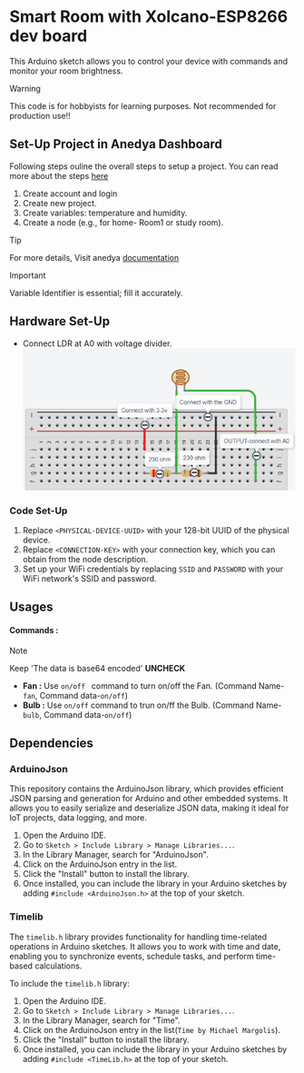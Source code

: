 # Smart Room with Xolcano-ESP8266 dev board

This Arduino sketch allows you to control your device with commands and monitor your room brightness. 

> [!WARNING]
> This code is for hobbyists for learning purposes. Not recommended for production use!!


## Set-Up Project in Anedya Dashboard
 
Following steps ouline the overall steps to setup a project. You can read more about the steps [here](https://docs.anedya.io/getting-started/quickstart/#create-a-new-project)

  1. Create account and login
  2. Create new project.
  3. Create variables: temperature and humidity.
  4. Create a node (e.g., for home- Room1 or study room).

 > [!TIP]
 > For more details, Visit anedya [documentation](https://docs.anedya.io?utm_source=github&utm_medium=link&utm_campaign=github-examples&utm_content=nodeMcu)

> [!IMPORTANT]
 > Variable Identifier is essential; fill it accurately.

## Hardware Set-Up
   - Connect LDR at A0 with voltage divider.
   ![LDR-CONNECTION DIAGRAM](/Circuit-diagram/LDR-Connection%20Diagram.png)

### Code Set-Up 

1. Replace `<PHYSICAL-DEVICE-UUID>` with your 128-bit UUID of the physical device.
2. Replace `<CONNECTION-KEY>` with your connection key, which you can obtain from the node description.
3. Set up your WiFi credentials by replacing `SSID` and `PASSWORD` with your WiFi network's SSID and password.

## Usages

  #### Commands :
  > [!NOTE]
  > Keep 'The data is base64 encoded' **UNCHECK**

  - **Fan :** Use `on/off ` command to turn on/off the Fan. (Command Name-`fan`, Command data-`on/off`) 
  - **Bulb :** Use `on/off` command to trun on/ff the Bulb. (Command Name-`bulb`, Command data-`on/off`)

## Dependencies

### ArduinoJson
This repository contains the ArduinoJson library, which provides efficient JSON parsing and generation for Arduino and other embedded systems. It allows you to easily serialize and deserialize JSON data, making it ideal for IoT projects, data logging, and more.

1. Open the Arduino IDE.
2. Go to `Sketch > Include Library > Manage Libraries...`.
3. In the Library Manager, search for "ArduinoJson".
4. Click on the ArduinoJson entry in the list.
5. Click the "Install" button to install the library.
6. Once installed, you can include the library in your Arduino sketches by adding `#include <ArduinoJson.h>` at the top of your sketch.


### Timelib
The `timelib.h` library provides functionality for handling time-related operations in Arduino sketches. It allows you to work with time and date, enabling you to synchronize events, schedule tasks, and perform time-based calculations.

To include the `timelib.h` library:

1. Open the Arduino IDE.
2. Go to `Sketch > Include Library > Manage Libraries...`.
3. In the Library Manager, search for "Time".
4. Click on the ArduinoJson entry in the list(`Time by Michael Margolis`).
5. Click the "Install" button to install the library.
6. Once installed, you can include the library in your Arduino sketches by adding `#include <TimeLib.h>` at the top of your sketch.
